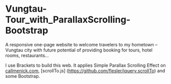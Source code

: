 # Vungtau-Tour_with_ParallaxScrolling-Bootstrap
A responsive one-page website to welcome travelers to my hometown – Vungtau city with future potential of providing booking for tours, hotel rooms, restaurants…

I use Brackets to build this web. It applies Simple Parallax Scrolling Effect on [callmenick.com](http://callmenick.com/post/simple-parallax-scrolling-effect), [scrollTo.js] (https://github.com/flesler/jquery.scrollTo)
and some Bootstrap.
